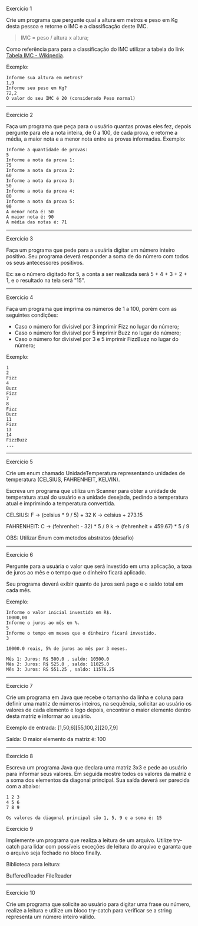 Exercicio 1

Crie um programa que pergunte qual a altura em metros e peso em Kg desta pessoa e retorne o IMC e a classificação deste IMC.
>  IMC = peso / altura x altura;

Como referência para para a classificação do IMC utilizar a tabela do link [Tabela IMC - Wikipedia](https://pt.wikipedia.org/wiki/%C3%8Dndice_de_massa_corporal#Tabela_de_IMC).

Exemplo:

```language
Informe sua altura em metros?
1,9
Informe seu peso em Kg?
72,2
O valor do seu IMC é 20 (considerado Peso normal)
```

----

Exercicio 2

Faça um programa que peça para o usuário quantas provas eles fez, depois pergunte para ele a nota inteira, de 0 a 100, de cada prova, e retorne a média, a maior nota e a menor nota entre as provas informadas. Exemplo:

```language
Informe a quantidade de provas:
5
Informe a nota da prova 1:
75
Informe a nota da prova 2:
60
Informe a nota da prova 3:
50
Informe a nota da prova 4:
80
Informe a nota da prova 5:
90
A menor nota é: 50
A maior nota é: 90
A média das notas é: 71
```

----

Exercicio 3

Faça um programa que pede para a usuária digitar um número inteiro positivo. Seu programa deverá responder a soma de do número com todos os seus antecessores positivos.

Ex: se o número digitado for 5, a conta a ser realizada será 5 + 4 + 3 + 2 + 1, e o resultado na tela será "15".

----

Exercicio 4

Faça um programa que imprima os números de 1 a 100, porém com as seguintes condições:
- Caso o número for divisível por 3 imprimir Fizz no lugar do número;
- Caso o número for divisível por 5 imprimir Buzz no lugar do número;
- Caso o número for divisível por 3 e 5 imprimir FizzBuzz no lugar do número;

Exemplo:

```language
1
2
Fizz
4
Buzz
Fizz
7
8
Fizz
Buzz
11
Fizz
13
14
FizzBuzz
...
```

----

Exercicio 5

Crie um enum chamado UnidadeTemperatura representando unidades de temperatura (CELSIUS, FAHRENHEIT, KELVIN).

Escreva um programa que utiliza um Scanner para obter a unidade de temperatura atual do usuário e a unidade desejada, pedindo a temperatura atual e imprimindo a temperatura convertida.

CELSIUS:
F -> (celsius * 9 / 5) + 32
K -> celsius + 273.15

FAHRENHEIT:
C -> (fehrenheit - 32) * 5 / 9
k -> (fehrenheit + 459.67) * 5 / 9

OBS: Utilizar Enum com metodos abstratos (desafio)

----

Exercicio 6

Pergunte para a usuária o valor que será investido em uma aplicação, a taxa de juros ao mês e o tempo que o dinheiro ficará aplicado.

Seu programa deverá exibir quanto de juros será pago e o saldo total em cada mês.

Exemplo:

```language
Informe o valor inicial investido em R$.
10000,00
Informe o juros ao mês em %.
5
Informe o tempo em meses que o dinheiro ficará investido.
3

10000.0 reais, 5% de juros ao mês por 3 meses.

Mês 1: Juros: R$ 500.0 , saldo: 10500.0 
Mês 2: Juros: R$ 525.0 , saldo: 11025.0 
Mês 3: Juros: RS 551.25 , saldo: 11576.25 
```

----

Exercicio 7

Crie um programa em Java que recebe o tamanho da linha e coluna para definir uma matriz de números inteiros, na sequência, solicitar ao usuário os valores de cada elemento e logo depois, encontrar o maior elemento dentro desta matriz e informar ao usuário.


Exemplo de entrada:
[1,50,6][55,100,2][20,7,9]

Saída: O maior elemento da matriz é: 100

----

Exercicio 8

Escreva um programa Java que declara uma matriz 3x3 e pede ao usuário para informar seus valores. Em seguida mostre todos os valores da matriz e a soma dos elementos da diagonal principal. 
Sua saída deverá ser parecida com a abaixo:

```language
1 2 3
4 5 6
7 8 9

Os valores da diagonal principal são 1, 5, 9 e a soma é: 15

```

Exercicio 9

Implemente um programa que realiza a leitura de um arquivo. Utilize try-catch para lidar com possíveis exceções de leitura do arquivo e garanta que o arquivo seja fechado no bloco finally.

Biblioteca para leitura:

BufferedReader
FileReader

----

Exercicio 10

Crie um programa que solicite ao usuário para digitar uma frase ou número, realize a leitura e utilize um bloco try-catch para verificar se a string representa um número inteiro válido.